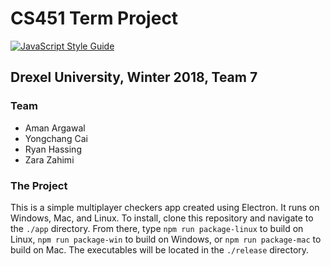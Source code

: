 # CS451 Term Project
[![JavaScript Style Guide](https://img.shields.io/badge/code_style-standard-brightgreen.svg)](https://standardjs.com)

## Drexel University, Winter 2018, Team 7

### Team
- Aman Argawal
- Yongchang Cai
- Ryan Hassing
- Zara Zahimi

### The Project
This is a simple multiplayer checkers app created using Electron. It runs on Windows, Mac, and Linux. To install, clone this repository and navigate to the `./app` directory. From there, type `npm run package-linux` to build on Linux, `npm run package-win` to build on Windows, or `npm run package-mac` to build on Mac. The executables will be located in the `./release` directory.
